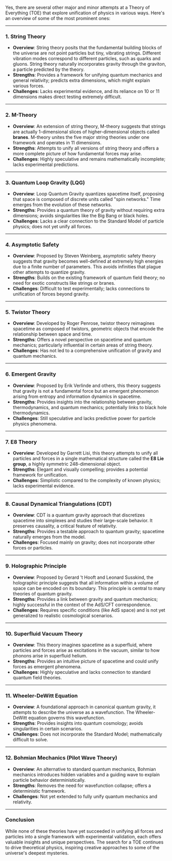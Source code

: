 Yes, there are several other major and minor attempts at a Theory of Everything (TOE) that explore unification of physics in various ways. Here's an overview of some of the most prominent ones:

---

### **1. String Theory**
- **Overview**: String theory posits that the fundamental building blocks of the universe are not point particles but tiny, vibrating strings. Different vibration modes correspond to different particles, such as quarks and gluons. String theory naturally incorporates gravity through the graviton, a particle predicted by the theory.
- **Strengths**: Provides a framework for unifying quantum mechanics and general relativity; predicts extra dimensions, which might explain various forces.
- **Challenges**: Lacks experimental evidence, and its reliance on 10 or 11 dimensions makes direct testing extremely difficult.

---

### **2. M-Theory**
- **Overview**: An extension of string theory, M-theory suggests that strings are actually 1-dimensional slices of higher-dimensional objects called **branes**. M-theory unites the five major string theories under one framework and operates in 11 dimensions.
- **Strengths**: Attempts to unify all versions of string theory and offers a more complete picture of how fundamental forces may arise.
- **Challenges**: Highly speculative and remains mathematically incomplete; lacks experimental predictions.

---

### **3. Quantum Loop Gravity (LQG)**
- **Overview**: Loop Quantum Gravity quantizes spacetime itself, proposing that space is composed of discrete units called "spin networks." Time emerges from the evolution of these networks.
- **Strengths**: Provides a quantum theory of gravity without requiring extra dimensions; avoids singularities like the Big Bang or black holes.
- **Challenges**: Lacks a clear connection to the Standard Model of particle physics; does not yet unify all forces.

---

### **4. Asymptotic Safety**
- **Overview**: Proposed by Steven Weinberg, asymptotic safety theory suggests that gravity becomes well-defined at extremely high energies due to a finite number of parameters. This avoids infinities that plague other attempts to quantize gravity.
- **Strengths**: Builds on the existing framework of quantum field theory; no need for exotic constructs like strings or branes.
- **Challenges**: Difficult to test experimentally; lacks connections to unification of forces beyond gravity.

---

### **5. Twistor Theory**
- **Overview**: Developed by Roger Penrose, twistor theory reimagines spacetime as composed of twistors, geometric objects that encode the relationship between space and time.
- **Strengths**: Offers a novel perspective on spacetime and quantum mechanics; particularly influential in certain areas of string theory.
- **Challenges**: Has not led to a comprehensive unification of gravity and quantum mechanics.

---

### **6. Emergent Gravity**
- **Overview**: Proposed by Erik Verlinde and others, this theory suggests that gravity is not a fundamental force but an emergent phenomenon arising from entropy and information dynamics in spacetime.
- **Strengths**: Provides insights into the relationship between gravity, thermodynamics, and quantum mechanics; potentially links to black hole thermodynamics.
- **Challenges**: Still speculative and lacks predictive power for particle physics phenomena.

---

### **7. E8 Theory**
- **Overview**: Developed by Garrett Lisi, this theory attempts to unify all particles and forces in a single mathematical structure called the **E8 Lie group**, a highly symmetric 248-dimensional object.
- **Strengths**: Elegant and visually compelling; provides a potential framework for unification.
- **Challenges**: Simplistic compared to the complexity of known physics; lacks experimental evidence.

---

### **8. Causal Dynamical Triangulations (CDT)**
- **Overview**: CDT is a quantum gravity approach that discretizes spacetime into simplexes and studies their large-scale behavior. It preserves causality, a critical feature of relativity.
- **Strengths**: Provides a testable approach to quantum gravity; spacetime naturally emerges from the model.
- **Challenges**: Focused mainly on gravity; does not incorporate other forces or particles.

---

### **9. Holographic Principle**
- **Overview**: Proposed by Gerard ’t Hooft and Leonard Susskind, the holographic principle suggests that all information within a volume of space can be encoded on its boundary. This principle is central to many theories of quantum gravity.
- **Strengths**: Provides a link between gravity and quantum mechanics; highly successful in the context of the AdS/CFT correspondence.
- **Challenges**: Requires specific conditions (like AdS space) and is not yet generalized to realistic cosmological scenarios.

---

### **10. Superfluid Vacuum Theory**
- **Overview**: This theory imagines spacetime as a superfluid, where particles and forces arise as excitations in the vacuum, similar to how phonons arise in superfluid helium.
- **Strengths**: Provides an intuitive picture of spacetime and could unify forces as emergent phenomena.
- **Challenges**: Highly speculative and lacks connection to standard quantum field theories.

---

### **11. Wheeler-DeWitt Equation**
- **Overview**: A foundational approach in canonical quantum gravity, it attempts to describe the universe as a wavefunction. The Wheeler-DeWitt equation governs this wavefunction.
- **Strengths**: Provides insights into quantum cosmology; avoids singularities in certain scenarios.
- **Challenges**: Does not incorporate the Standard Model; mathematically difficult to solve.

---

### **12. Bohmian Mechanics (Pilot Wave Theory)**
- **Overview**: An alternative to standard quantum mechanics, Bohmian mechanics introduces hidden variables and a guiding wave to explain particle behavior deterministically.
- **Strengths**: Removes the need for wavefunction collapse; offers a deterministic framework.
- **Challenges**: Not yet extended to fully unify quantum mechanics and relativity.

---

### **Conclusion**
While none of these theories have yet succeeded in unifying all forces and particles into a single framework with experimental validation, each offers valuable insights and unique perspectives. The search for a TOE continues to drive theoretical physics, inspiring creative approaches to some of the universe's deepest mysteries.

